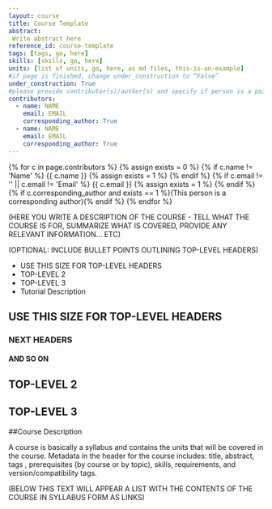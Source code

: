 ```yaml
---
layout: course
title: Course Template
abstract:
 Write abstract here
reference_id: course-template
tags: [tags, go, here]
skills: [skills, go, here]
units: [list of units, go, here, as md files, this-is-an-example]
#if page is finished, change under_construction to “False”
under_construction: True
#please provide contributor(s)/author(s) and specify if person is a point of contact (default is "True")
contributors:
  - name: NAME
    email: EMAIL
    corresponding_author: True
  - name: NAME
    email: EMAIL
    corresponding_author: True
---
```


{% for c in page.contributors %}
{% assign exists = 0 %}
{% if c.name != 'Name' %}
{{ c.name }}
{% assign exists = 1 %}
{% endif %}
{% if c.email != '' || c.email != 'Email' %}
{{ c.email }}
{% assign exists = 1 %}
{% endif %}
{% if c.corresponding_author and exists == 1 %}(This person is a corresponding author){% endif %}
{% endfor %}

(HERE YOU WRITE A DESCRIPTION OF THE COURSE - TELL WHAT THE COURSE IS FOR, SUMMARIZE WHAT IS COVERED, PROVIDE ANY RELEVANT INFORMATION... ETC)

(OPTIONAL: INCLUDE BULLET POINTS OUTLINING TOP-LEVEL HEADERS)

* USE THIS SIZE FOR TOP-LEVEL HEADERS
* TOP-LEVEL 2
* TOP-LEVEL 3
* Tutorial Description

## USE THIS SIZE FOR TOP-LEVEL HEADERS

### NEXT HEADERS

#### AND SO ON

## TOP-LEVEL 2

## TOP-LEVEL 3

##Course Description

A course is basically a syllabus and contains the units that will be covered in the course.  Metadata in the header for the course includes: title, abstract, tags , prerequisites (by course or by topic), skills, requirements, and version/compatibility tags.

(BELOW THIS TEXT WILL APPEAR A LIST WITH THE CONTENTS OF THE COURSE IN SYLLABUS FORM AS LINKS)
